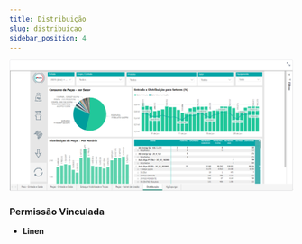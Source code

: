 ```yaml
---
title: Distribuição
slug: distribuicao
sidebar_position: 4
---
```


![Alt text](image-4.png)





### Permissão Vinculada

- **Linen**